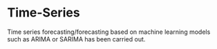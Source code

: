 # Time-Series
Time series forecasting/forecasting based on machine learning models such as ARIMA or SARIMA has been carried out.
